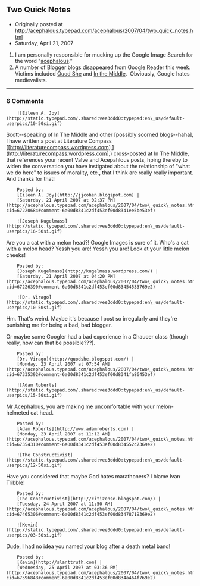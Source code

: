 ## Two Quick Notes

 * Originally posted at http://acephalous.typepad.com/acephalous/2007/04/two_quick_notes.html
 * Saturday, April 21, 2007



1.  I am personally responsible for mucking up the Google Image Search for the word "[acephalous](http://images.google.com/images?svnum=100&um=1&hl=en&safe=off&client=firefox-a&rls=org.mozilla%!A(MISSING)en-US%!A(MISSING)official&q=acephalous+&btnG=Search+Images)."
2.  A number of Blogger blogs disappeared from Google Reader this week.  Victims included [Quod She](http://quodshe.blogspot.com/) and [In the Middle](http://jjcohen.blogspot.com/).  Obviously, Google hates medievalists.
		

* * *

### 6 Comments 

		

                
[]()

	

		![Eileen A. Joy](http://static.typepad.com/.shared:vee3ddd0:typepad:en\_us/default-userpics/10-50si.gif)
	

	

		

Scott--speaking of In The Middle and other [possibly scorned blogs--haha], I have written a post at Literature Compass [[http://literaturecompass.wordpress.com],](http://literaturecompass.wordpress.com],) cross-posted at In The Middle, that references your recent Valve and Acepahlous posts, hping thereby to widen the conversation you have instigated about the relationship of "what we do here" to issues of morality, etc., that I think are really really important. And thanks for that!

	

		Posted by:
		[Eileen A. Joy](http://jjcohen.blogspot.com) |
		[Saturday, 21 April 2007 at 02:37 PM](http://acephalous.typepad.com/acephalous/2007/04/two\_quick\_notes.html?cid=67220684#comment-6a00d8341c2df453ef00d8341ee5be53ef)

[]()

	

		![Joseph Kugelmass](http://static.typepad.com/.shared:vee3ddd0:typepad:en\_us/default-userpics/16-50si.gif)
	

	

		

Are you a cat with a melon head?! Google Images is sure of it. Who's a cat with a melon head? Yessh you are! Yessh you are! Look at your little melon cheeks!

	

		Posted by:
		[Joseph Kugelmass](http://kugelmass.wordpress.com/) |
		[Saturday, 21 April 2007 at 04:20 PM](http://acephalous.typepad.com/acephalous/2007/04/two\_quick\_notes.html?cid=67226390#comment-6a00d8341c2df453ef00d83454533769e2)

[]()

	

		![Dr. Virago](http://static.typepad.com/.shared:vee3ddd0:typepad:en\_us/default-userpics/10-50si.gif)
	

	

		

Hm. That's weird.  Maybe it's because I post so irregularly and they're punishing me for being a bad, bad blogger.

Or maybe some Googler had a bad experience in a Chaucer class (though really, how can that be possible???).

	

		Posted by:
		[Dr. Virago](http://quodshe.blogspot.com/) |
		[Monday, 23 April 2007 at 07:54 AM](http://acephalous.typepad.com/acephalous/2007/04/two\_quick\_notes.html?cid=67335392#comment-6a00d8341c2df453ef00d8341fa86453ef)

[]()

	

		![Adam Roberts](http://static.typepad.com/.shared:vee3ddd0:typepad:en\_us/default-userpics/15-50si.gif)
	

	

		

Mr Acephalous, you are making me uncomfortable with your melon-helmeted cat head.

	

		Posted by:
		[Adam Roberts](http://www.adamroberts.com) |
		[Monday, 23 April 2007 at 11:12 AM](http://acephalous.typepad.com/acephalous/2007/04/two\_quick\_notes.html?cid=67354310#comment-6a00d8341c2df453ef00d834552c7369e2)

[]()

	

		![The Constructivist](http://static.typepad.com/.shared:vee3ddd0:typepad:en\_us/default-userpics/12-50si.gif)
	

	

		

Have you considered that maybe God hates marathoners?  I blame Ivan Tribble!

	

		Posted by:
		[The Constructivist](http://citizense.blogspot.com/) |
		[Tuesday, 24 April 2007 at 11:50 AM](http://acephalous.typepad.com/acephalous/2007/04/two\_quick\_notes.html?cid=67465306#comment-6a00d8341c2df453ef00d83478719369e2)

[]()

	

		![Kevin](http://static.typepad.com/.shared:vee3ddd0:typepad:en\_us/default-userpics/03-50si.gif)
	

	

		

Dude, I had no idea you named your blog after a death metal band! 

	

		Posted by:
		[Kevin](http://slanttruth.com) |
		[Wednesday, 25 April 2007 at 03:36 PM](http://acephalous.typepad.com/acephalous/2007/04/two\_quick\_notes.html?cid=67596848#comment-6a00d8341c2df453ef00d834a464f769e2)

		

        